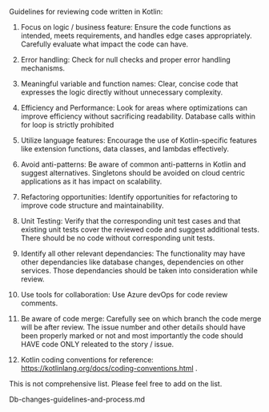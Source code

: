 Guidelines for reviewing code written in Kotlin:

1. Focus on logic / business feature: Ensure the code functions as intended, meets requirements, and handles edge cases appropriately. Carefully evaluate what impact the code can have.

2. Error handling: Check for null checks and proper error handling mechanisms.

3. Meaningful variable and function names: Clear, concise code that expresses the logic directly without unnecessary complexity.

4. Efficiency and Performance: Look for areas where optimizations can improve efficiency without sacrificing readability. Database calls within for loop is strictly prohibited

5. Utilize language features: Encourage the use of Kotlin-specific features like extension functions, data classes, and lambdas effectively.

6. Avoid anti-patterns: Be aware of common anti-patterns in Kotlin and suggest alternatives. Singletons should be avoided on cloud centric applications as it has impact on scalability.

7. Refactoring opportunities: Identify opportunities for refactoring to improve code structure and maintainability.

8. Unit Testing: Verify that the corresponding unit test cases and that existing unit tests cover the reviewed code and suggest additional tests. There should be no code without corresponding unit tests.

9. Identify all other relevant dependancies: The functionality may have other dependancies like database changes, dependencies on other services. Those dependancies should be taken into consideration while review.

10. Use tools for collaboration: Use Azure devOps for code review comments.

11. Be aware of code merge: Carefully see on which branch the code merge will be after review. The issue number and other details should have been properly marked or not and most importantly the code should HAVE code ONLY releated to the story / issue.

12. Kotlin coding conventions for reference: https://kotlinlang.org/docs/coding-conventions.html .

This is not comprehensive list. Please feel free to add on the list.

 Db-changes-guidelines-and-process.md